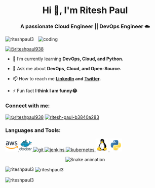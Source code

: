 <h1 align="center">Hi 👋, I'm Ritesh Paul</h1>
<h3 align="center">A passionate Cloud Engineer || DevOps Engineer ☁️</h3>

<img align="right" alt="coding" width="400" src="https://user-images.githubusercontent.com/55389276/140866485-8fb1c876-9a8f-4d6a-98dc-08c4981eaf70.gif">

<p align="left"> <img src="https://komarev.com/ghpvc/?username=riteshpaul3&label=Profile%20views&color=0e75b6&style=flat" alt="riteshpaul3" /> </p>

<p align="left"> <a href="https://twitter.com/@riteshpaul938" target="blank"><img src="https://img.shields.io/twitter/follow/@riteshpaul938?logo=twitter&style=for-the-badge" alt="@riteshpaul938" /></a> </p>

- 🌱 I’m currently learning **DevOps, Cloud, and Python.**

- 💬 Ask me about **DevOps, Cloud, and Open-Source.**

- 📫 How to reach me **[LinkedIn](https://www.linkedin.com/in/ritesh-paul-b3840a283/) and [Twitter](https://x.com/RiteshPaul938).**

- ⚡ Fun fact **I think I am funny😂**

<h3 align="left">Connect with me:</h3>
<p align="left">
<a href="https://twitter.com/@riteshpaul938" target="blank"><img align="center" src="https://raw.githubusercontent.com/rahuldkjain/github-profile-readme-generator/master/src/images/icons/Social/twitter.svg" alt="@riteshpaul938" height="30" width="40" /></a>
<a href="https://linkedin.com/in/ritesh-paul-b3840a283" target="blank"><img align="center" src="https://raw.githubusercontent.com/rahuldkjain/github-profile-readme-generator/master/src/images/icons/Social/linked-in-alt.svg" alt="ritesh-paul-b3840a283" height="30" width="40" /></a>
</p>

<h3 align="left">Languages and Tools:</h3>
<p align="left"> <a href="https://aws.amazon.com" target="_blank" rel="noreferrer"> <img src="https://raw.githubusercontent.com/devicons/devicon/master/icons/amazonwebservices/amazonwebservices-original-wordmark.svg" alt="aws" width="40" height="40"/> </a> <a href="https://www.docker.com/" target="_blank" rel="noreferrer"> <img src="https://raw.githubusercontent.com/devicons/devicon/master/icons/docker/docker-original-wordmark.svg" alt="docker" width="40" height="40"/> </a> <a href="https://git-scm.com/" target="_blank" rel="noreferrer"> <img src="https://www.vectorlogo.zone/logos/git-scm/git-scm-icon.svg" alt="git" width="40" height="40"/> </a> <a href="https://www.jenkins.io" target="_blank" rel="noreferrer"> <img src="https://www.vectorlogo.zone/logos/jenkins/jenkins-icon.svg" alt="jenkins" width="40" height="40"/> </a> <a href="https://kubernetes.io" target="_blank" rel="noreferrer"> <img src="https://www.vectorlogo.zone/logos/kubernetes/kubernetes-icon.svg" alt="kubernetes" width="40" height="40"/> </a> <a href="https://www.linux.org/" target="_blank" rel="noreferrer"> <img src="https://raw.githubusercontent.com/devicons/devicon/master/icons/linux/linux-original.svg" alt="linux" width="40" height="40"/> </a> <a href="https://www.python.org" target="_blank" rel="noreferrer"> <img src="https://raw.githubusercontent.com/devicons/devicon/master/icons/python/python-original.svg" alt="python" width="40" height="40"/> </a> </p>

<!-- Snake Game Repo View -->

<div align="center">
  <img src="https://profile-readme-generator.com/assets/snake.svg" alt="Snake animation" />
</div>

<p><img align="left" src="https://github-readme-stats.vercel.app/api/top-langs?username=riteshpaul3&show_icons=true&locale=en&layout=compact" alt="riteshpaul3" /></p>

<p>&nbsp;<img align="center" src="https://github-readme-stats.vercel.app/api?username=riteshpaul3&show_icons=true&locale=en" alt="riteshpaul3" /></p>

<p><img align="center" src="https://github-readme-streak-stats.herokuapp.com/?user=riteshpaul3&" alt="riteshpaul3" /></p>



